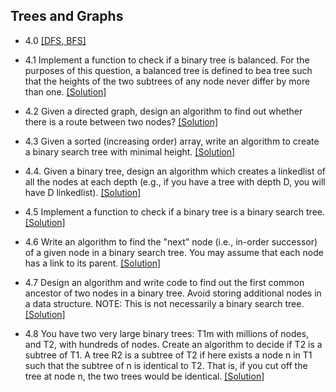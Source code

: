 ## Trees and Graphs

- 4.0 [[DFS, BFS]](../code/4.0.java)

- 4.1 Implement a function to check if a binary tree is balanced. For the purposes of this question, a balanced tree is defined to bea tree such that the heights of the two subtrees of any node never differ by more than one. [[Solution]](../code/4.1.java)

- 4.2 Given a directed graph, design an algorithm to find out whether there is a route between two nodes? [[Solution]](../code/4.2.java)

- 4.3 Given a sorted (increasing order) array, write an algorithm to create a binary search tree with minimal height. [[Solution]](../code/4.3.java)

- 4.4. Given a binary tree, design an algorithm which creates a linkedlist of all the nodes at each depth (e.g., if you have a tree with depth D, you will have D linkedlist). [[Solution]](../code/4.4.java)

- 4.5 Implement a function to check if a binary tree is a binary search tree. [[Solution]](../code/4.5.java)

- 4.6 Write an algorithm to find the "next" node (i.e., in-order successor) of a given node in a binary search tree. You may assume that each node has a link to its parent. [[Solution]](../code/4.6.java)

- 4.7 Design an algorithm and write code to find out the first common ancestor of two nodes in a binary tree. Avoid storing additional nodes in a data structure. NOTE: This is not necessarily a binary search tree. [[Solution]](../code/4.7.java)

- 4.8 You have two very large binary trees: T1m with millions of nodes, and T2, with hundreds of nodes. Create an algorithm to decide if T2 is a subtree of T1.
A tree R2 is a subtree of T2 if here exists a node n in T1 such that the subtree of n is identical to T2. That is, if you cut off the tree at node n, the two trees would be identical. [[Solution]](../code/4.8.java)
